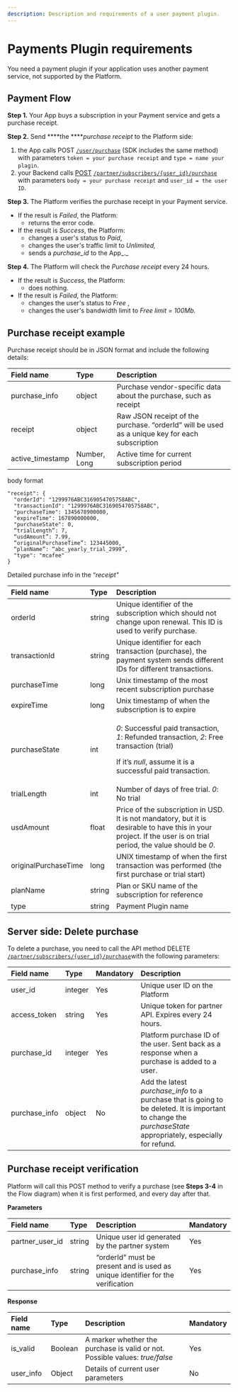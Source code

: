 ```yaml
---
description: Description and requirements of a user payment plugin.
---
```


# Payments Plugin requirements

You need a payment plugin if your application uses another payment service, not supported by the Platform.

## Payment Flow

**Step 1.** Your App buys a subscription in your Payment service and gets a purchase receipt.

**Step 2.** Send ****the ****_purchase receipt_ to the Platform side:

1. the App calls POST [`/user/purchase`](https://backend.northghost.com/doc/all/index.html#!/user-controller/sendPurchase) \(SDK includes the same method\) with parameters `token = your purchase receipt` and `type = name your plagin`.
2. your Backend calls [POST](https://backend.northghost.com/doc/all/index.html#!/partner-controller/sendPurchaseByPartner) [`/partner/subscribers/{user_id}/purchase`](https://backend.northghost.com/doc/all/index.html#!/partner-controller/sendPurchaseByPartner) with parameters `body = your purchase receipt` and `user_id = the user ID`.

**Step 3.** The Platform verifies the purchase receipt in your Payment service. 

* If the result is _Failed_, the Platform:
  * returns the error code. 
* If the result is _Success_, the Platform:
  * changes a user's status to _Paid_,
  * changes the user's traffic limit to _Unlimited,_
  * sends a _purchase\_id_ to the App_._

**Step 4.**  The Platform will check the _Purchase receipt_ every 24 hours.

* If the result is _Success_, the Platform:
  * does nothing.
* If the result is _Failed_, the Platform:  
  * changes the user's status to _Free_ ,
  * changes the user's bandwidth limit to _Free limit = 100Mb._

## Purchase receipt example

Purchase receipt should be in JSON format and include the following details:

| Field name | Type | Description |
| :--- | :--- | :--- |
| purchase\_info | object | Purchase vendor-specific data about the purchase, such as receipt |
| receipt | object | Raw JSON receipt of the purchase. “orderId” will be used as a unique key for each subscription |
| active\_timestamp | Number, Long | Active time for current subscription period |

body format

```text
"receipt": {
  "orderId": "1299976ABC3169054705758ABC",
  "transactionId": "1299976ABC3169054705758ABC",
  "purchaseTime": 1345678900000,
  "expireTime": 167890000000,
  "purchaseState": 0,
  “trialLength”: 7,
  “usdAmount”: 7.99,
  “originalPurchaseTime”: 123445000,
  “planName”: “abc_yearly_trial_2999”,
  "type": "mcafee"
}
```

Detailed purchase info in the “_receipt"_

<table>
  <thead>
    <tr>
      <th style="text-align:left">Field name</th>
      <th style="text-align:left">Type</th>
      <th style="text-align:left">Description</th>
    </tr>
  </thead>
  <tbody>
    <tr>
      <td style="text-align:left">orderId</td>
      <td style="text-align:left">string</td>
      <td style="text-align:left">Unique identifier of the subscription which should not change upon renewal.
        This ID is used to verify purchase.</td>
    </tr>
    <tr>
      <td style="text-align:left">transactionId</td>
      <td style="text-align:left">string</td>
      <td style="text-align:left">Unique identifier for each transaction (purchase), the payment system
        sends different IDs for different transactions.</td>
    </tr>
    <tr>
      <td style="text-align:left">purchaseTime</td>
      <td style="text-align:left">long</td>
      <td style="text-align:left">Unix timestamp of the most recent subscription purchase</td>
    </tr>
    <tr>
      <td style="text-align:left">expireTime</td>
      <td style="text-align:left">long</td>
      <td style="text-align:left">Unix timestamp of when the subscription is to expire</td>
    </tr>
    <tr>
      <td style="text-align:left">purchaseState</td>
      <td style="text-align:left">int</td>
      <td style="text-align:left">
        <p><em>0</em>: Successful paid transaction, <em>1</em>: Refunded transaction, <em>2</em>:
          Free transaction (trial)</p>
        <p>If it&#x2019;s <em>null</em>, assume it is a successful paid transaction.</p>
      </td>
    </tr>
    <tr>
      <td style="text-align:left">trialLength</td>
      <td style="text-align:left">int</td>
      <td style="text-align:left">Number of days of free trial. <em>0</em>: No trial</td>
    </tr>
    <tr>
      <td style="text-align:left">usdAmount</td>
      <td style="text-align:left">float</td>
      <td style="text-align:left">Price of the subscription in USD. It is not mandatory, but it is desirable
        to have this in your project. If the user is on trial period, the value
        should be <em>0</em>.</td>
    </tr>
    <tr>
      <td style="text-align:left">originalPurchaseTime</td>
      <td style="text-align:left">long</td>
      <td style="text-align:left">UNIX timestamp of when the first transaction was performed (the first
        purchase or trial start)</td>
    </tr>
    <tr>
      <td style="text-align:left">planName</td>
      <td style="text-align:left">string</td>
      <td style="text-align:left">Plan or SKU name of the subscription for reference</td>
    </tr>
    <tr>
      <td style="text-align:left">type</td>
      <td style="text-align:left">string</td>
      <td style="text-align:left">Payment Plugin name</td>
    </tr>
  </tbody>
</table>

## Server side: Delete purchase

To delete a purchase, you need to call the API method DELETE [`/partner/subscribers/{user_id}/purchase`](https://backend.northghost.com/doc/all/index.html#!/partner-controller/deletePurchaseByPartner)with the following parameters:

| Field name | Type | Mandatory | Description |
| :--- | :--- | :--- | :--- |
| user\_id | integer | Yes | Unique user ID on the Platform |
| access\_token | string | Yes | Unique token for partner API. Expires every 24 hours. |
| purchase\_id | integer | Yes | Platform purchase ID of the user. Sent back as a response when a purchase is added to a user. |
| purchase\_info | object | No | Add the latest _purchase\_info_ to a purchase that is going to be deleted. It is important to change the _purchaseState_ appropriately, especially for refund. |

## Purchase receipt verification

Platform will call this POST method to verify a purchase \(see **Steps 3-4** in the Flow diagram\) when it is first performed, and every day after that.

**Parameters**

| Field name | Type | Description | Mandatory |
| :--- | :--- | :--- | :--- |
| partner\_user\_id | string | Unique user id generated by the partner system | Yes |
| purchase\_info | string | “orderId” must be present and is used as unique identifier for the verification | Yes |

**Response**

| Field name | Type | Description | Mandatory |
| :--- | :--- | :--- | :--- |
| is\_valid | Boolean | A marker whether the purchase is valid or not. Possible values: _true/false_ | Yes |
| user\_info | Object | Details of current user parameters | No |

